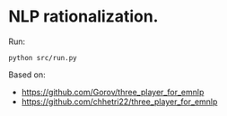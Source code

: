 # NLP rationalization.
Run:
```
python src/run.py
```

Based on:  
- https://github.com/Gorov/three_player_for_emnlp
- https://github.com/chhetri22/three_player_for_emnlp
